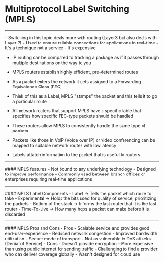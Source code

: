 # Multiprotocol Label Switching (MPLS)
<hr>
- Switching in this topic deals more with routing (Layer3 but also deals with Layer 2)
- Used to ensure reliable connections for applications in real-time
- It's a technique not a service
- It's expensive

- IP routing can be compared to tracking a package as if it passes through multiple destinations on the way to you

- MPLS routers establish highly efficient, pre-determined routes
- As a packet enters the network it gets assigned to a Forwarding Equivalence Class (FEC)
- Think of this as a Label, MPLS "stamps" the packet and this tells it to go a particular route
- All network routers that support MPLS have a specific table that specifies how specific FEC-type packets should be handled

- These routers allow MPLS to consistently handle the same type of packets
- Packets like those in VoIP (Voice over IP) or video conferencing can be mapped to suitable network routes with low latency
- Labels attatch information to the packet that is useful to routers

<hr>
#### MPLS features
- Not bound to any underlying technology
- Designed to improve performance 
- Commonly used between branch offices or enterprises requiring real-time applications

<hr>
#### MPLS Label Components
- Label -> Tells the packet which route to take
- Experimental -> Holds the bits used for quality of service, prioritizing the packets
- Bottom of the stack -> Informs the last router that it is the last router
- Time-To-Live -> How many hops a packet can make before it is discarded

<hr>
#### MPLS Pros and Cons
- Pros
	- Scalable service and provides good end-user-experience
	- Reduced network congestion
	- Improved bandwidth utilization
	- Secure mode of transport
	- Not as vulnerable to DoS attacks (Denial of Service)
- Cons
	- Doesn't provide encryption
	- More expensive than using public internet for sending traffic
	- Challenging to find a provider who can deliver coverage globally
	- Wasn't designed for cloud use
